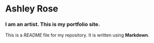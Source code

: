 # Ashley Rose

### I am an artist. This is my portfolio site.

This is a *README* file for my repository. It is written using **Markdown**.
